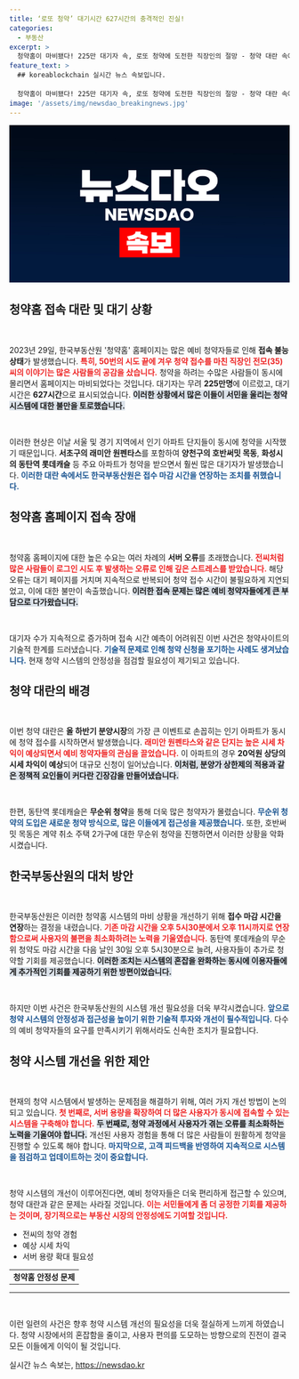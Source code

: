 ```yaml
---
title: ‘로또 청약’ 대기시간 627시간의 충격적인 진실!
categories:
  - 부동산
excerpt: >
  청약홈이 마비됐다! 225만 대기자 속, 로또 청약에 도전한 직장인의 절망 - 청약 대란 속에서 수십 번의 시도로 겨우 접수한 직장인의 고군분투. 관심 집중, 분양열기와 함께 불붙은 청약시장!
feature_text: >
  ## koreablockchain 실시간 뉴스 속보입니다.

  청약홈이 마비됐다! 225만 대기자 속, 로또 청약에 도전한 직장인의 절망 - 청약 대란 속에서 수십 번의 시도로 겨우 접수한 직장인의 고군분투. 관심 집중, 분양열기와 함께 불붙은 청약시장!
image: '/assets/img/newsdao_breakingnews.jpg'
---
```


<p><img src="/assets/img/newsdao_breakingnews.jpg" alt="koreablockchain 속보" /></p>

<h2 data-ke-size="size26">청약홈 접속 대란 및 대기 상황</h2>

<p data-ke-size="size16">&nbsp;</p>

<p>2023년 29일, 한국부동산원 '청약홈' 홈페이지는 많은 예비 청약자들로 인해 <strong>접속 불능 상태</strong>가 발생했습니다. <b><span style="color: #ee2323;">특히, 50번의 시도 끝에 겨우 청약 접수를 마친 직장인 전모(35)씨의 이야기는 많은 사람들의 공감을 샀습니다.</span></b> 청약을 하려는 수많은 사람들이 동시에 몰리면서 홈페이지는 마비되었다는 것입니다. 대기자는 무려 <strong>225만명</strong>에 이르렀고, 대기 시간은 <strong>627시간</strong>으로 표시되었습니다. <b><span style="background-color: #21538527;">이러한 상황에서 많은 이들이 서민을 울리는 청약 시스템에 대한 불만을 토로했습니다.</span></b> </p>

<p data-ke-size="size16">&nbsp;</p>

<p>이러한 현상은 이날 서울 및 경기 지역에서 인기 아파트 단지들이 동시에 청약을 시작했기 때문입니다. <strong>서초구의 래미안 원펜타스</strong>를 포함하여 <strong>양천구의 호반써밋 목동</strong>, <strong>화성시의 동탄역 롯데캐슬</strong> 등 주요 아파트가 청약을 받으면서 훨씬 많은 대기자가 발생했습니다. <b><span style="color: #1a5490;">이러한 대란 속에서도 한국부동산원은 접수 마감 시간을 연장하는 조치를 취했습니다.</span></b></p>

<h2 data-ke-size="size26">청약홈 홈페이지 접속 장애</h2>

<p data-ke-size="size16">&nbsp;</p>

<p>청약홈 홈페이지에 대한 높은 수요는 여러 차례의 <strong>서버 오류</strong>를 초래했습니다. <b><span style="color: #ee2323;">전씨처럼 많은 사람들이 로그인 시도 후 발생하는 오류로 인해 깊은 스트레스를 받았습니다.</span></b> 해당 오류는 대기 페이지를 거치며 지속적으로 반복되어 청약 접수 시간이 불필요하게 지연되었고, 이에 대한 불만이 속출했습니다. <b><span style="background-color: #21538527;">이러한 접속 문제는 많은 예비 청약자들에게 큰 부담으로 다가왔습니다.</span></b></p>

<p data-ke-size="size16">&nbsp;</p>

<p>대기자 수가 지속적으로 증가하며 접속 시간 예측이 어려워진 이번 사건은 청약사이트의 기술적 한계를 드러냈습니다. <b><span style="color: #1a5490;">기술적 문제로 인해 청약 신청을 포기하는 사례도 생겨났습니다.</span></b> 현재 청약 시스템의 안정성을 점검할 필요성이 제기되고 있습니다.</p>

<h2 data-ke-size="size26">청약 대란의 배경</h2>

<p data-ke-size="size16">&nbsp;</p>

<p>이번 청약 대란은 <strong>올 하반기 분양시장</strong>의 가장 큰 이벤트로 손꼽히는 인기 아파트가 동시에 청약 접수를 시작하면서 발생했습니다. <b><span style="color: #ee2323;">래미안 원펜타스와 같은 단지는 높은 시세 차익이 예상되면서 예비 청약자들의 관심을 끌었습니다.</span></b> 이 아파트의 경우 <strong>20억원 상당의 시세 차익이 예상</strong>되어 대규모 신청이 일어났습니다. <b><span style="background-color: #21538527;">이처럼, 분양가 상한제의 적용과 같은 정책적 요인들이 커다란 긴장감을 만들어냈습니다.</span></b></p>

<p data-ke-size="size16">&nbsp;</p>

<p>한편, 동탄역 롯데캐슬은 <strong>무순위 청약</strong>을 통해 더욱 많은 청약자가 몰렸습니다. <b><span style="color: #1a5490;">무순위 청약의 도입은 새로운 청약 방식으로, 많은 이들에게 접근성을 제공했습니다.</span></b> 또한, 호반써밋 목동은 계약 취소 주택 2가구에 대한 무순위 청약을 진행하면서 이러한 상황을 악화시켰습니다.</p>

<h2 data-ke-size="size26">한국부동산원의 대처 방안</h2>

<p data-ke-size="size16">&nbsp;</p>

<p>한국부동산원은 이러한 청약홈 시스템의 마비 상황을 개선하기 위해 <strong>접수 마감 시간을 연장</strong>하는 결정을 내렸습니다. <b><span style="color: #ee2323;">기존 마감 시간을 오후 5시30분에서 오후 11시까지로 연장함으로써 사용자의 불편을 최소화하려는 노력을 기울였습니다.</span></b> 동탄역 롯데캐슬의 무순위 청약도 마감 시간을 다음 날인 30일 오후 5시30분으로 늘려, 사용자들이 추가로 청약할 기회를 제공했습니다. <b><span style="background-color: #21538527;">이러한 조치는 시스템의 혼잡을 완화하는 동시에 이용자들에게 추가적인 기회를 제공하기 위한 방편이었습니다.</span></b></p>

<p data-ke-size="size16">&nbsp;</p>

<p>하지만 이번 사건은 한국부동산원의 시스템 개선 필요성을 더욱 부각시켰습니다. <b><span style="color: #1a5490;">앞으로 청약 시스템의 안정성과 접근성을 높이기 위한 기술적 투자와 개선이 필수적입니다.</span></b> 다수의 예비 청약자들의 요구를 만족시키기 위해서라도 신속한 조치가 필요합니다.</p>

<h2 data-ke-size="size26">청약 시스템 개선을 위한 제안</h2>

<p data-ke-size="size16">&nbsp;</p>

<p>현재의 청약 시스템에서 발생하는 문제점을 해결하기 위해, 여러 가지 개선 방법이 논의되고 있습니다. <b><span style="color: #ee2323;">첫 번째로, 서버 용량을 확장하여 더 많은 사용자가 동시에 접속할 수 있는 시스템을 구축해야 합니다.</span></b> <b><span style="background-color: #21538527;">두 번째로, 청약 과정에서 사용자가 겪는 오류를 최소화하는 노력을 기울여야 합니다.</span></b> 개선된 사용자 경험을 통해 더 많은 사람들이 원활하게 청약을 진행할 수 있도록 해야 합니다. <b><span style="color: #1a5490;">마지막으로, 고객 피드백을 반영하여 지속적으로 시스템을 점검하고 업데이트하는 것이 중요합니다.</span></b></p>

<p data-ke-size="size16">&nbsp;</p>

<p>청약 시스템의 개선이 이루어진다면, 예비 청약자들은 더욱 편리하게 접근할 수 있으며, 청약 대란과 같은 문제는 사라질 것입니다. <b><span style="color: #ee2323;">이는 서민들에게 좀 더 공정한 기회를 제공하는 것이며, 장기적으로는 부동산 시장의 안정성에도 기여할 것입니다.</span></b> </p>

<!-- 아래는 원래 구조를 그대로 유지하기 위한 표 및 리스트 -->

<ul>
  <li>전씨의 청약 경험</li>
  <li>예상 시세 차익</li>
  <li>서버 용량 확대 필요성</li>
</ul>

<table>
  <tr>
    <td style="text-align: center; height: 17px;"><b>청약홈 안정성 문제</b></td>
  </tr>
</table>

<hr/>

<p data-ke-size="size16">&nbsp;</p> 

<p>이런 일련의 사건은 향후 청약 시스템 개선의 필요성을 더욱 절실하게 느끼게 하였습니다. 청약 시장에서의 혼잡함을 줄이고, 사용자 편의를 도모하는 방향으로의 진전이 결국 모든 이들에게 이익이 될 것입니다.</p>
실시간 뉴스 속보는, <a href="https://newsdao.kr" rel="dofollow">https://newsdao.kr</a>


